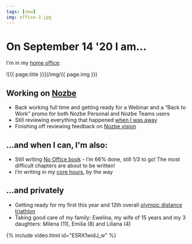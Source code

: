 ```yaml
---
tags: [now]
img: office-3.jpg
---
```


# On September 14 '20 I am…

I'm in my [home office](/office):

<!--More-->

![{{ page.title }}](/img/{{ page.img }})

## Working on [Nozbe][n]

* Back working full time and getting ready for a Webinar and a “Back to Work” promo for both Nozbe Personal and Nozbe Teams users
* Still reviewing everything that happened [when I was away](/now200801)
* Finishing off reviewing feedback on [Nozbe vision](/vision)

## …and when I can, I'm also:

* Still writing [No Office book](https://NoOffice.org/) - I’m 66% done, still 1/3 to go! The most difficult chapters are about to be written!
* I’m writing in my [core hours](/podcast-204/), by the way


## …and privately

* Getting ready for my first this year and 12th overall [olympic distance triathlon](/tri11)
* Taking good care of my family: Ewelina, my wife of 15 years and my 3 daughters: Milena (11), Emilia (8) and Liliana (4)


{% include video.html id="E5RX1widJ_w" %}

[n]: https://michael.gratis/nozbe